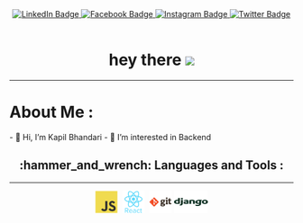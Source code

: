 
<!-- [![GitHub Streak](https://github-readme-streak-stats.herokuapp.com?user=iam-bkpl&theme=github-dark-blue)](https://git.io/streak-stats)
[![GitHub Streak](https://streak-stats.demolab.com/?user=iam-bkpl)](https://git.io/streak-stats) -->
<div align="center" >
  
<div id="badges">
  <a href="https://www.linkedin.com/in/iam-bkpl/" target="_blank">
    <img src="https://img.shields.io/badge/LinkedIn-blue?style=for-the-badge&logo=linkedin&logoColor=white" alt="LinkedIn Badge"/>
  </a>
  
  <a href="https://www.facebook.com/bkpl02" target="_blank">
    <img src="https://img.shields.io/badge/Facebook-blue?style=for-the-badge&logo=facebook&logoColor=white" alt="Facebook Badge"/>
  </a>
  
  <a href="https://www.instagram.com/iambkpl/" target="_blank">
    <img src="https://img.shields.io/badge/Instagram-red?style=for-the-badge&logo=instagram&logoColor=white" alt="Instagram Badge"/>
  </a>
  
  <a href="https://twitter.com/iam_bkpl" target="_blank">
    <img src="https://img.shields.io/badge/Twitter-blue?style=for-the-badge&logo=twitter&logoColor=white" alt="Twitter Badge"/>
  </a>
  
</div>
  <img src="https://komarev.com/ghpvc/?username=iam-bkpl&style=flat-square&color=blue" alt=""/>
  
  <h1>
  hey there
  <img src="https://media.giphy.com/media/hvRJCLFzcasrR4ia7z/giphy.gif" width="30px"/>
</h1>
  <hr/>
  
</div>
<div align="left">
  
  <h1>  About Me :</h1>
  - 👋 Hi, I’m Kapil Bhandari  
  - 👀 I’m interested in Backend
  
  
   </div> 
   <div align="center">
  <h2> :hammer_and_wrench: Languages and Tools :</h2>
  <hr>
  </div>
  <div align="center">
    <img src="https://github.com/devicons/devicon/blob/master/icons/javascript/javascript-original.svg" title="JavaScript" alt="JavaScript" width="40" height="40"/>&nbsp;
     <img src="https://github.com/devicons/devicon/blob/master/icons/react/react-original-wordmark.svg" title="React" alt="React" width="40" height="40"/>&nbsp;
    <img src="https://github.com/devicons/devicon/blob/master/icons/git/git-original-wordmark.svg" title="Git" **alt="Git" width="40" height="40"/>
  <img src="https://raw.githubusercontent.com/devicons/devicon/1119b9f84c0290e0f0b38982099a2bd027a48bf1/icons/django/django-plain-wordmark.svg" width="60" height="40" />
  <div>

